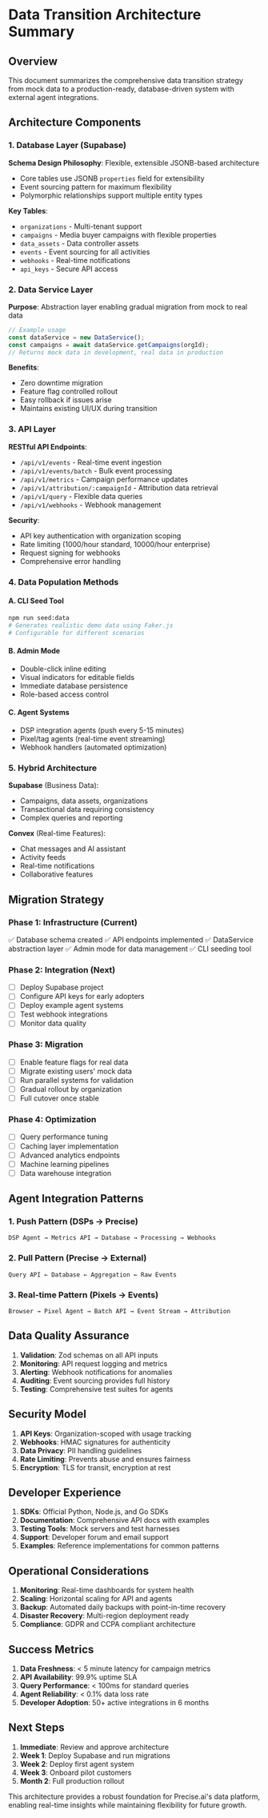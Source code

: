# Data Transition Architecture Summary

## Overview

This document summarizes the comprehensive data transition strategy from mock data to a production-ready, database-driven system with external agent integrations.

## Architecture Components

### 1. Database Layer (Supabase)

**Schema Design Philosophy**: Flexible, extensible JSONB-based architecture
- Core tables use JSONB `properties` field for extensibility
- Event sourcing pattern for maximum flexibility
- Polymorphic relationships support multiple entity types

**Key Tables**:
- `organizations` - Multi-tenant support
- `campaigns` - Media buyer campaigns with flexible properties
- `data_assets` - Data controller assets
- `events` - Event sourcing for all activities
- `webhooks` - Real-time notifications
- `api_keys` - Secure API access

### 2. Data Service Layer

**Purpose**: Abstraction layer enabling gradual migration from mock to real data

```typescript
// Example usage
const dataService = new DataService();
const campaigns = await dataService.getCampaigns(orgId);
// Returns mock data in development, real data in production
```

**Benefits**:
- Zero downtime migration
- Feature flag controlled rollout
- Easy rollback if issues arise
- Maintains existing UI/UX during transition

### 3. API Layer

**RESTful API Endpoints**:
- `/api/v1/events` - Real-time event ingestion
- `/api/v1/events/batch` - Bulk event processing
- `/api/v1/metrics` - Campaign performance updates
- `/api/v1/attribution/:campaignId` - Attribution data retrieval
- `/api/v1/query` - Flexible data queries
- `/api/v1/webhooks` - Webhook management

**Security**:
- API key authentication with organization scoping
- Rate limiting (1000/hour standard, 10000/hour enterprise)
- Request signing for webhooks
- Comprehensive error handling

### 4. Data Population Methods

#### A. CLI Seed Tool
```bash
npm run seed:data
# Generates realistic demo data using Faker.js
# Configurable for different scenarios
```

#### B. Admin Mode
- Double-click inline editing
- Visual indicators for editable fields
- Immediate database persistence
- Role-based access control

#### C. Agent Systems
- DSP integration agents (push every 5-15 minutes)
- Pixel/tag agents (real-time event streaming)
- Webhook handlers (automated optimization)

### 5. Hybrid Architecture

**Supabase** (Business Data):
- Campaigns, data assets, organizations
- Transactional data requiring consistency
- Complex queries and reporting

**Convex** (Real-time Features):
- Chat messages and AI assistant
- Activity feeds
- Real-time notifications
- Collaborative features

## Migration Strategy

### Phase 1: Infrastructure (Current)
✅ Database schema created
✅ API endpoints implemented
✅ DataService abstraction layer
✅ Admin mode for data management
✅ CLI seeding tool

### Phase 2: Integration (Next)
- [ ] Deploy Supabase project
- [ ] Configure API keys for early adopters
- [ ] Deploy example agent systems
- [ ] Test webhook integrations
- [ ] Monitor data quality

### Phase 3: Migration
- [ ] Enable feature flags for real data
- [ ] Migrate existing users' mock data
- [ ] Run parallel systems for validation
- [ ] Gradual rollout by organization
- [ ] Full cutover once stable

### Phase 4: Optimization
- [ ] Query performance tuning
- [ ] Caching layer implementation
- [ ] Advanced analytics endpoints
- [ ] Machine learning pipelines
- [ ] Data warehouse integration

## Agent Integration Patterns

### 1. Push Pattern (DSPs → Precise)
```
DSP Agent → Metrics API → Database → Processing → Webhooks
```

### 2. Pull Pattern (Precise → External)
```
Query API ← Database ← Aggregation ← Raw Events
```

### 3. Real-time Pattern (Pixels → Events)
```
Browser → Pixel Agent → Batch API → Event Stream → Attribution
```

## Data Quality Assurance

1. **Validation**: Zod schemas on all API inputs
2. **Monitoring**: API request logging and metrics
3. **Alerting**: Webhook notifications for anomalies
4. **Auditing**: Event sourcing provides full history
5. **Testing**: Comprehensive test suites for agents

## Security Model

1. **API Keys**: Organization-scoped with usage tracking
2. **Webhooks**: HMAC signatures for authenticity
3. **Data Privacy**: PII handling guidelines
4. **Rate Limiting**: Prevents abuse and ensures fairness
5. **Encryption**: TLS for transit, encryption at rest

## Developer Experience

1. **SDKs**: Official Python, Node.js, and Go SDKs
2. **Documentation**: Comprehensive API docs with examples
3. **Testing Tools**: Mock servers and test harnesses
4. **Support**: Developer forum and email support
5. **Examples**: Reference implementations for common patterns

## Operational Considerations

1. **Monitoring**: Real-time dashboards for system health
2. **Scaling**: Horizontal scaling for API and agents
3. **Backup**: Automated daily backups with point-in-time recovery
4. **Disaster Recovery**: Multi-region deployment ready
5. **Compliance**: GDPR and CCPA compliant architecture

## Success Metrics

1. **Data Freshness**: < 5 minute latency for campaign metrics
2. **API Availability**: 99.9% uptime SLA
3. **Query Performance**: < 100ms for standard queries
4. **Agent Reliability**: < 0.1% data loss rate
5. **Developer Adoption**: 50+ active integrations in 6 months

## Next Steps

1. **Immediate**: Review and approve architecture
2. **Week 1**: Deploy Supabase and run migrations
3. **Week 2**: Deploy first agent system
4. **Week 3**: Onboard pilot customers
5. **Month 2**: Full production rollout

This architecture provides a robust foundation for Precise.ai's data platform, enabling real-time insights while maintaining flexibility for future growth.